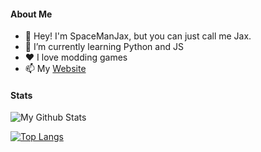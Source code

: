 #### About Me

- 👋 Hey! I'm SpaceManJax, but you can just call me Jax.
- 🌱 I’m currently learning Python and JS
- ❤️ I love modding games
- 📫 My [Website](https://spacemanjax.github.io/Linktree/)

#### Stats
![My Github Stats](https://github-readme-stats.vercel.app/api?username=starfallenjax&show_icons=true&theme=tokyonight)

[![Top Langs](https://github-readme-stats.vercel.app/api/top-langs/?username=starfallenjax&layout=compact)](https://github.com/anuraghazra/github-readme-stats)

<!---
SpaceManJax/SpaceManJax is a ✨ special ✨ repository because its `README.md` (this file) appears on your GitHub profile.
You can click the Preview link to take a look at your changes.
--->
